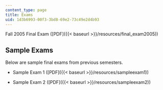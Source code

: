 ```yaml
---
content_type: page
title: Exams
uid: 1d3b6993-00f3-3bd8-69e2-73c49e2d4b93
---
```


Fall 2005 Final Exam ([PDF]({{< baseurl >}}/resources/final_exam2005))

Sample Exams
------------

Below are sample final exams from previous semesters.

*   Sample Exam 1 ([PDF]({{< baseurl >}}/resources/sampleexam1))
    
*   Sample Exam 2 ([PDF]({{< baseurl >}}/resources/sampleexam2))
